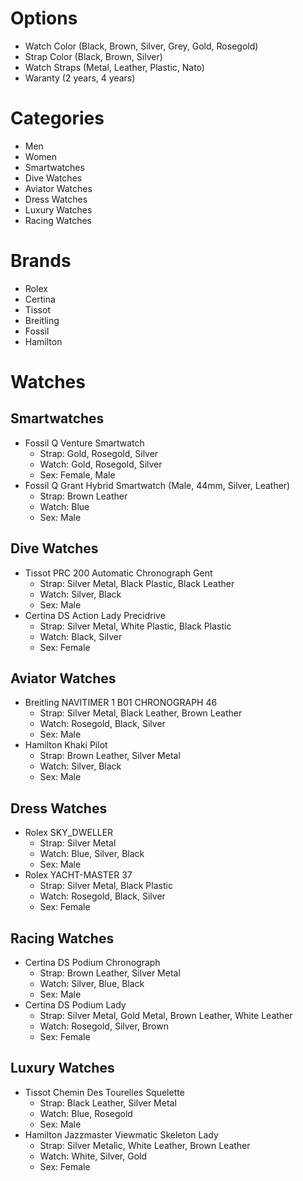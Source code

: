 # Options
* Watch Color (Black, Brown, Silver, Grey, Gold, Rosegold)
* Strap Color (Black, Brown, Silver)
* Watch Straps (Metal, Leather, Plastic, Nato)
* Waranty (2 years, 4 years)

# Categories
* Men
* Women
* Smartwatches
* Dive Watches
* Aviator Watches
* Dress Watches
* Luxury Watches
* Racing Watches

# Brands
* Rolex
* Certina
* Tissot
* Breitling
* Fossil
* Hamilton

# Watches
## Smartwatches
* Fossil Q Venture Smartwatch 
  * Strap: Gold, Rosegold, Silver
  * Watch: Gold, Rosegold, Silver
  * Sex: Female, Male
* Fossil Q Grant Hybrid Smartwatch (Male, 44mm, Silver, Leather)
  * Strap: Brown Leather
  * Watch: Blue
  * Sex: Male
## Dive Watches
* Tissot PRC 200 Automatic Chronograph Gent
  * Strap: Silver Metal, Black Plastic, Black Leather
  * Watch: Silver, Black
  * Sex: Male
* Certina DS Action Lady Precidrive
  * Strap: Silver Metal, White Plastic, Black Plastic
  * Watch: Black, Silver
  * Sex: Female
## Aviator Watches
* Breitling NAVITIMER 1 B01 CHRONOGRAPH 46 
  * Strap: Silver Metal, Black Leather, Brown Leather
  * Watch: Rosegold, Black, Silver
  * Sex: Male
* Hamilton Khaki Pilot
  * Strap: Brown Leather, Silver Metal
  * Watch: Silver, Black
  * Sex: Male
## Dress Watches
* Rolex SKY_DWELLER
  * Strap: Silver Metal
  * Watch: Blue, Silver, Black
  * Sex: Male
* Rolex YACHT-MASTER 37
  * Strap: Silver Metal, Black Plastic
  * Watch: Rosegold, Black, Silver
  * Sex: Female
## Racing Watches
* Certina DS Podium Chronograph
  * Strap: Brown Leather, Silver Metal
  * Watch: Silver, Blue, Black
  * Sex: Male
* Certina DS Podium Lady
  * Strap: Silver Metal, Gold Metal, Brown Leather, White Leather
  * Watch: Rosegold, Silver, Brown
  * Sex: Female
## Luxury Watches
* Tissot Chemin Des Tourelles Squelette
  * Strap: Black Leather, Silver Metal
  * Watch: Blue, Rosegold
  * Sex: Male
* Hamilton Jazzmaster Viewmatic Skeleton Lady
  * Strap: Silver Metalic, White Leather, Brown Leather
  * Watch: White, Silver, Gold
  * Sex: Female
